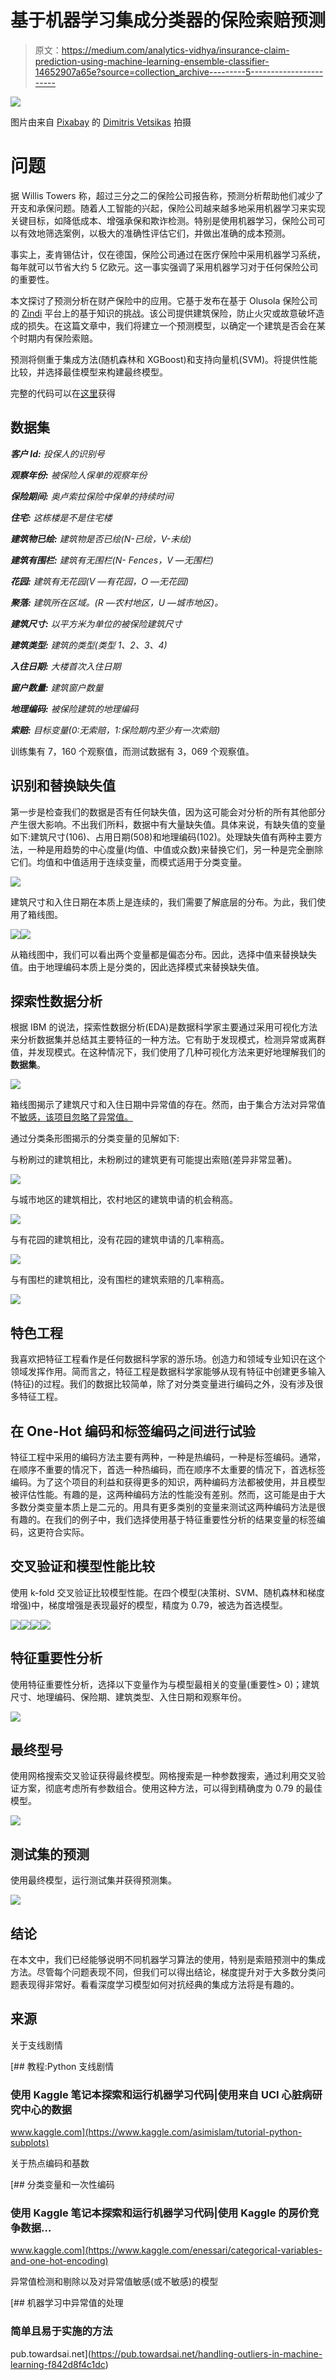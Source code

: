 # 基于机器学习集成分类器的保险索赔预测

> 原文：<https://medium.com/analytics-vidhya/insurance-claim-prediction-using-machine-learning-ensemble-classifier-14652907a65e?source=collection_archive---------5----------------------->

![](img/b4f6e9459e7ad99d3255371af105776f.png)

图片由来自 [Pixabay](https://pixabay.com/?utm_source=link-attribution&utm_medium=referral&utm_campaign=image&utm_content=5975484) 的 [Dimitris Vetsikas](https://pixabay.com/users/dimitrisvetsikas1969-1857980/?utm_source=link-attribution&utm_medium=referral&utm_campaign=image&utm_content=5975484) 拍摄

# **问题**

据 Willis Towers 称，超过三分之二的保险公司报告称，预测分析帮助他们减少了开支和承保问题。随着人工智能的兴起，保险公司越来越多地采用机器学习来实现关键目标，如降低成本、增强承保和欺诈检测。特别是使用机器学习，保险公司可以有效地筛选案例，以极大的准确性评估它们，并做出准确的成本预测。

事实上，麦肯锡估计，仅在德国，保险公司通过在医疗保险中采用机器学习系统，每年就可以节省大约 5 亿欧元。这一事实强调了采用机器学习对于任何保险公司的重要性。

本文探讨了预测分析在财产保险中的应用。它基于发布在基于 Olusola 保险公司的 [Zindi](https://zindi.africa/hackathons/insurance-prediction) 平台上的基于知识的挑战。该公司提供建筑保险，防止火灾或故意破坏造成的损失。在这篇文章中，我们将建立一个预测模型，以确定一个建筑是否会在某个时期内有保险索赔。

预测将侧重于集成方法(随机森林和 XGBoost)和支持向量机(SVM)。将提供性能比较，并选择最佳模型来构建最终模型。

完整的代码可以在[这里](https://github.com/wanyangajnr/eda/blob/main/insurance_prediction.ipynb)获得

## **数据集**

***客户 Id:*** *投保人的识别号*

***观察年份:*** *被保险人保单的观察年份*

***保险期间:*** *奥卢索拉保险中保单的持续时间*

***住宅:*** *这栋楼是不是住宅楼*

***建筑物已绘:*** *建筑物是否已绘(N-已绘，V-未绘)*

***建筑有围栏:*** *建筑有无围栏(N- Fences，V —无围栏)*

***花园:*** *建筑有无花园(V —有花园，O —无花园)*

***聚落:*** *建筑所在区域。(R —农村地区，U —城市地区)。*

***建筑尺寸:*** *以平方米为单位的被保险建筑尺寸*

***建筑类型:*** *建筑的类型(类型 1、2、3、4)*

***入住日期:*** *大楼首次入住日期*

***窗户数量:*** *建筑窗户数量*

***地理编码:*** *被保险建筑的地理编码*

***索赔:*** *目标变量(0:无索赔，1:保险期内至少有一次索赔)*

训练集有 7，160 个观察值，而测试数据有 3，069 个观察值。

## **识别和替换缺失值**

第一步是检查我们的数据是否有任何缺失值，因为这可能会对分析的所有其他部分产生很大影响。不出我们所料，数据中有大量缺失值。具体来说，有缺失值的变量如下:建筑尺寸(106)、占用日期(508)和地理编码(102)。处理缺失值有两种主要方法，一种是用趋势的中心度量(均值、中值或众数)来替换它们，另一种是完全删除它们。均值和中值适用于连续变量，而模式适用于分类变量。

![](img/9ccd2f4fc5d368aa0af99c6538c6aadf.png)

建筑尺寸和入住日期在本质上是连续的，我们需要了解底层的分布。为此，我们使用了箱线图。

![](img/db1e5a022219af4a17974acfa7cdc83e.png)![](img/3c94124bf79b86ea037d5b1ac84f0568.png)

从箱线图中，我们可以看出两个变量都是偏态分布。因此，选择中值来替换缺失值。由于地理编码本质上是分类的，因此选择模式来替换缺失值。

## 探索性数据分析

根据 IBM 的说法，探索性数据分析(EDA)是数据科学家主要通过采用可视化方法来分析数据集并总结其主要特征的一种方法。它有助于发现模式，检测异常或离群值，并发现模式。在这种情况下，我们使用了几种可视化方法来更好地理解我们的**数据集**。

![](img/d562e5a2b658bc5cdf82648922cdf966.png)

箱线图揭示了建筑尺寸和入住日期中异常值的存在。然而，由于集合方法对异常值不[敏感，该项目忽略了异常值。](/towards-artificial-intelligence/handling-outliers-in-machine-learning-f842d8f4c1dc)

通过分类条形图揭示的分类变量的见解如下:

与粉刷过的建筑相比，未粉刷过的建筑更有可能提出索赔(差异非常显著)。

![](img/5fe0142e7130800deba118831dffed12.png)

与城市地区的建筑相比，农村地区的建筑申请的机会稍高。

![](img/1ea8bffd7bd3f8d95423533534ce8050.png)

与有花园的建筑相比，没有花园的建筑申请的几率稍高。

![](img/1698ddd6fe0b6fa5a4dcb5ae39989e4a.png)

与有围栏的建筑相比，没有围栏的建筑索赔的几率稍高。

![](img/3520032025e9452e106536a9a3f4077c.png)

## **特色工程**

我喜欢把特征工程看作是任何数据科学家的游乐场。创造力和领域专业知识在这个领域发挥作用。简而言之，特征工程是数据科学家能够从现有特征中创建更多输入(特征)的过程。我们的数据比较简单，除了对分类变量进行编码之外，没有涉及很多特征工程。

## **在 One-Hot 编码和标签编码之间进行试验**

特征工程中采用的编码方法主要有两种，一种是热编码，一种是标签编码。通常，在顺序不重要的情况下，首选一种热编码，而在顺序不太重要的情况下，首选标签编码。为了这个项目的利益和获得更多的知识，两种编码方法都被使用，并且模型被评估性能。有趣的是，这两种编码方法的性能没有差别。然而，这可能是由于大多数分类变量本质上是二元的。用具有更多类别的变量来测试这两种编码方法是很有趣的。在我们的例子中，我们选择使用基于特征重要性分析的结果变量的标签编码，这更符合实际。

## **交叉验证和模型性能比较**

使用 k-fold 交叉验证比较模型性能。在四个模型(决策树、SVM、随机森林和梯度增强)中，梯度增强是表现最好的模型，精度为 0.79，被选为首选模型。

![](img/172fb1421c20bd7d0739c162f56a46b8.png)![](img/12a79d8fd09929f8cd69f6b7e6f868a9.png)![](img/f1311c3563c8567fbf3c138afc74c275.png)![](img/8518fa3236ca13bb1ad99248c44291d4.png)

## **特征重要性分析**

使用特征重要性分析，选择以下变量作为与模型最相关的变量(重要性> 0)；建筑尺寸、地理编码、保险期、建筑类型、入住日期和观察年份。

![](img/2b2d00eb0711031ffa6e38c706b79d81.png)

## **最终型号**

使用网格搜索交叉验证获得最终模型。网格搜索是一种参数搜索，通过利用交叉验证方案，彻底考虑所有参数组合。使用这种方法，可以得到精确度为 0.79 的最佳模型。

![](img/460ae8e95ffd1086592c5052c673522c.png)

## **测试集的预测**

使用最终模型，运行测试集并获得预测集。

![](img/3d939dc2f61249a807f2b21773ee8747.png)

## **结论**

在本文中，我们已经能够说明不同机器学习算法的使用，特别是索赔预测中的集成方法。尽管每个问题表现不同，但我们可以得出结论，梯度提升对于大多数分类问题表现得非常好。看看深度学习模型如何对抗经典的集成方法将是有趣的。

## **来源**

关于支线剧情

[](https://www.kaggle.com/asimislam/tutorial-python-subplots) [## 教程:Python 支线剧情

### 使用 Kaggle 笔记本探索和运行机器学习代码|使用来自 UCI 心脏病研究中心的数据

www.kaggle.com](https://www.kaggle.com/asimislam/tutorial-python-subplots) 

关于热点编码和基数

[](https://www.kaggle.com/enessari/categorical-variables-and-one-hot-encoding) [## 分类变量和一次性编码

### 使用 Kaggle 笔记本探索和运行机器学习代码|使用 Kaggle 的房价竞争数据…

www.kaggle.com](https://www.kaggle.com/enessari/categorical-variables-and-one-hot-encoding) 

异常值检测和剔除以及对异常值敏感(或不敏感)的模型

[](https://pub.towardsai.net/handling-outliers-in-machine-learning-f842d8f4c1dc) [## 机器学习中异常值的处理

### 简单且易于实施的方法

pub.towardsai.net](https://pub.towardsai.net/handling-outliers-in-machine-learning-f842d8f4c1dc)